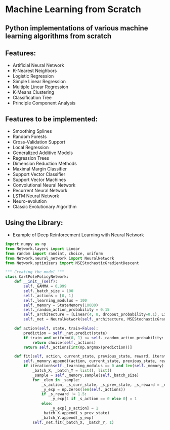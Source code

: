 # Machine Learning from Scratch
## Python implementations of various machine learning algorithms from scratch
 
## Features:
  * Artificial Neural Network
  * K-Nearest Neighbors
  * Logistic Regression
  * Simple Linear Regression
  * Multiple Linear Regression
  * K-Means Clustering
  * Classification Tree
  * Principle Component Analysis
  
## Features to be implemented:
  * Smoothing Splines
  * Random Forests
  * Cross-Validation Support
  * Local Regression
  * Generalized Additive Models
  * Regression Trees
  * Dimension Reduction Methods
  * Maximal Margin Classifier
  * Support Vector Classifier
  * Support Vector Machines
  * Convolutional Neural Network
  * Recurrent Neural Network
  * LSTM Neural Network
  * Neuro-evolution
  * Classic Evolutionary Algorithm


## Using the Library:

* Example of Deep Reinforcement Learning with Neural Network
```python
import numpy as np
from Network.layers import Linear
from random import randint, choice, uniform
from Network.neural_network import NeuralNetwork
from Network.optimizers import MSEStochasticGradientDescent

""" Creating the model """
class CartPolePolicyNetwork:
    def __init__(self):
        self._GAMMA = 0.999
        self._batch_size = 100
        self._actions = [0, 1]
        self._learning_modulus = 100
        self._memory = StateMemory(10000)
        self._random_action_probability = 0.15
        self._architecture = [Linear(4, 8, dropout_probability=0.1), Linear(8, 8, dropout_probability=0.2), Linear(8, len(self._actions))]
        self._net = NeuralNetwork(self._architecture, MSEStochasticGradientDescent(), minibatch_size=4)

    def action(self, state, train=False):
        prediction = self._net.predict(state)
        if train and uniform(0, 1) <= self._random_action_probability:
            return choice(self._actions)
        return self._actions[int(np.argmax(prediction))]

    def fit(self, action, current_state, previous_state, reward, iteration):
        self._memory.append((action, current_state, previous_state, reward))
        if iteration%self._learning_modulus == 0 and len(self._memory) >= self._batch_size:
            _batch_X, _batch_Y = list(), list()
            _sample = self._memory.sample(self._batch_size)
            for _elem in _sample:
                _s_action, _s_curr_state, _s_prev_state, _s_reward = _elem
                _y_exp = np.zeros(len(self._actions))
                if _s_reward != 1.5:
                    _y_exp[1 if _s_action == 0 else 0] = 1
                else:
                    _y_exp[_s_action] = 1
                _batch_X.append(_s_prev_state)
                _batch_Y.append(_y_exp)
            self._net.fit(_batch_X, _batch_Y, 1)
```

